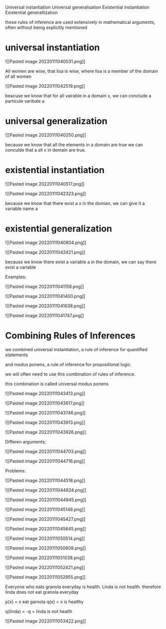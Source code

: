 Universal instantiation
Universal generalisation
Existential instantiation
Existential generatlization

these rules of inference are used extensively in mathematical arguments, often without being explicitly mentioned

# universal instantiation

![[Pasted image 20220111040031.png]]

All women are wise, that lisa is wise, where lisa is a member of the domain of all women

![[Pasted image 20220111042519.png]]

beacuse we know that for all vairable in a domain x, we can conclude a particule varibale a

# universal generalization

![[Pasted image 20220111040250.png]]

because we know that all the elements in a domain are true we can conculde that a all x in domain are true.

# existential instantiation

![[Pasted image 20220111040517.png]]

![[Pasted image 20220111042323.png]]

because we know that there exist a x in the domian, we can give it a variable name a

# existential generalization

![[Pasted image 20220111040804.png]]

![[Pasted image 20220111042421.png]]

because we know there exist a variable a in the domain, we can say there exist a variable

Examples:

![[Pasted image 20220111041158.png]]

![[Pasted image 20220111041400.png]]

![[Pasted image 20220111041638.png]]

![[Pasted image 20220111041747.png]]


# Combining Rules of Inferences

we combined universal instantiation, a rule of inference for quantified statements

and modus ponens, a rule of inference for propositional logic.

we will often need to use this combination of rules of inference.

this combination is called universal modus ponens


![[Pasted image 20220111043413.png]]

![[Pasted image 20220111043617.png]]

![[Pasted image 20220111043746.png]]


![[Pasted image 20220111043913.png]]

![[Pasted image 20220111043926.png]]

Differen arguments;

![[Pasted image 20220111044703.png]]

![[Pasted image 20220111044716.png]]


Problems:


![[Pasted image 20220111044518.png]]


![[Pasted image 20220111044824.png]]

![[Pasted image 20220111044945.png]]


![[Pasted image 20220111045148.png]]


![[Pasted image 20220111045427.png]]


![[Pasted image 20220111045645.png]]

![[Pasted image 20220111050514.png]]

![[Pasted image 20220111050609.png]]

![[Pasted image 20220111051038.png]]

![[Pasted image 20220111052421.png]]

![[Pasted image 20220111052955.png]]

Everyone who eats granola everyday is health. Linda is not health. therefore linda does not eat granola everyday

p(x) = x eat garnola
q(x) = x is healthy

q(linda) = -q = linda is not health

![[Pasted image 20220111053422.png]]

